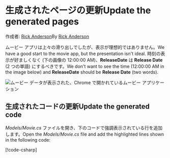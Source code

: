 # <a name="update-the-generated-pages"></a><span data-ttu-id="614b8-101">生成されたページの更新</span><span class="sxs-lookup"><span data-stu-id="614b8-101">Update the generated pages</span></span>

<span data-ttu-id="614b8-102">作成者: [Rick Anderson](https://twitter.com/RickAndMSFT)</span><span class="sxs-lookup"><span data-stu-id="614b8-102">By [Rick Anderson](https://twitter.com/RickAndMSFT)</span></span>

<span data-ttu-id="614b8-103">ムービー アプリは上々の滑り出しでしたが、表示が理想的ではありません。</span><span class="sxs-lookup"><span data-stu-id="614b8-103">We have a good start to the movie app, but the presentation isn't ideal.</span></span> <span data-ttu-id="614b8-104">時刻の表示が好ましくなく (下の画像の 12:00:00 AM)、**ReleaseDate** は **Release Date** (2 つの単語) にするべきです。</span><span class="sxs-lookup"><span data-stu-id="614b8-104">We don't want to see the time (12:00:00 AM in the image below) and **ReleaseDate** should be **Release Date** (two words).</span></span>

![ムービー データが表示された、Chrome で開かれているムービー アプリケーション](../../tutorials/razor-pages/sql/_static/m55.png)

## <a name="update-the-generated-code"></a><span data-ttu-id="614b8-106">生成されたコードの更新</span><span class="sxs-lookup"><span data-stu-id="614b8-106">Update the generated code</span></span>

<span data-ttu-id="614b8-107">*Models/Movie.cs* ファイルを開き、下のコードで強調表示されている行を追加します。</span><span class="sxs-lookup"><span data-stu-id="614b8-107">Open the *Models/Movie.cs* file and add the highlighted lines shown in the following code:</span></span>

[!code-csharp[](code/Models/Movie.cs?highlight=2,11-12)]
